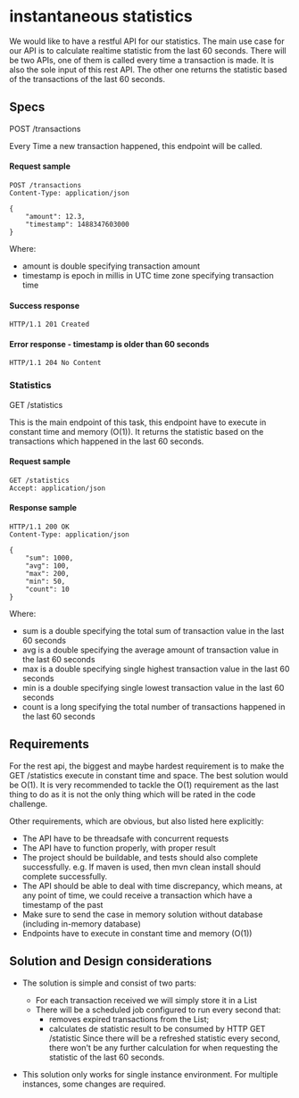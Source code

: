 # instantaneous statistics
We would like to have a restful API for our statistics. The main use case for our API is to
calculate realtime statistic from the last 60 seconds. There will be two APIs, one of them is
called every time a transaction is made. It is also the sole input of this rest API. The other one
returns the statistic based of the transactions of the last 60 seconds.

## Specs

POST /transactions

Every Time a new transaction happened, this endpoint will be called.

#### Request sample
```http
POST /transactions
Content-Type: application/json

{
    "amount": 12.3,
    "timestamp": 1488347603000
}

```

Where:
* amount is double specifying transaction amount
* timestamp is epoch in millis in UTC time zone specifying transaction time


#### Success response
```http
HTTP/1.1 201 Created
```

#### Error response - timestamp is older than 60 seconds
```http
HTTP/1.1 204 No Content
```

### Statistics

GET /statistics

This is the main endpoint of this task, this endpoint have to execute in constant time
and memory (O(1)). It returns the statistic based on the transactions which happened
in the last 60 seconds.

#### Request sample
```http
GET /statistics
Accept: application/json
```

#### Response sample
```http
HTTP/1.1 200 OK
Content-Type: application/json

{
    "sum": 1000,
    "avg": 100,
    "max": 200,
    "min": 50,
    "count": 10
}
```

Where:
* sum is a double specifying the total sum of transaction value in the last 60
seconds
* avg is a double specifying the average amount of transaction value in the last
60 seconds
* max is a double specifying single highest transaction value in the last 60
seconds
* min is a double specifying single lowest transaction value in the last 60
seconds
* count is a long specifying the total number of transactions happened in the last
60 seconds

## Requirements
For the rest api, the biggest and maybe hardest requirement is to make the GET
/statistics execute in constant time and space. The best solution would be O(1). It is
very recommended to tackle the O(1) requirement as the last thing to do as it is not
the only thing which will be rated in the code challenge.

Other requirements, which are obvious, but also listed here explicitly:
* The API have to be threadsafe with concurrent requests
* The API have to function properly, with proper result
* The project should be buildable, and tests should also complete successfully. e.g. If maven is used, then mvn clean install should complete successfully.
* The API should be able to deal with time discrepancy, which means, at any point of time, we could receive a transaction which have a timestamp of the past
* Make sure to send the case in memory solution without database (including in-memory database)
* Endpoints have to execute in constant time and memory (O(1))

## Solution and Design considerations

* The solution is simple and consist of two parts:
    * For each transaction received we will simply store it in a List
    * There will be a scheduled job configured to run every second that:
        - removes expired transactions from the List;
        - calculates de statistic result to be consumed by HTTP GET /statistic
    Since there will be a refreshed statistic every second, there won't be any further calculation for when requesting the statistic of     the last 60 seconds.

* This solution only works for single instance environment. For multiple instances, some changes are required.


